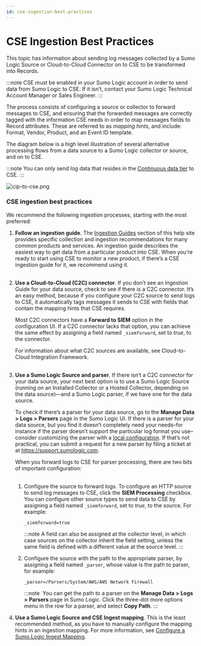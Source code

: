 ```yaml
---
id: cse-ingestion-best-practices
---
```


# CSE Ingestion Best Practices

This topic has information about sending log messages collected by a Sumo Logic Source or Cloud-to-Cloud Connector on to CSE to be transformed into Records. 

:::note
CSE must be enabled in your Sumo Logic account in order to send data from Sumo Logic to CSE. If it isn’t, contact your Sumo Logic Technical Account Manager or Sales Engineer.
:::

The process consists of configuring a source or collector to forward messages to CSE, and ensuring that the forwarded messages are correctly tagged with the information CSE needs in order to map messages fields to Record attributes. These are referred to as *mapping hints*, and include: Format, Vendor, Product, and an Event ID template.

The diagram below is a high level illustration of several alternative processing flows from a data source to a Sumo Logic collector or source, and on to CSE. 

:::note
You can only send log data that resides in the [Continuous data tier](../../manage/partitions-and-data-tiers/data-tiers.md) to CSE.
:::

![cip-to-cse.png](/img/cse/cip-to-cse.png)

### CSE ingestion best practices

We recommend the following ingestion processes, starting with the most preferred:

1. **Follow an ingestion guide**. The [Ingestion Guides](/docs/cse/cse-ingestion) section of this help site provides specific collection and ingestion recommendations for many common products and services. An ingestion guide describes the easiest way to get data from a particular product into CSE. When you’re ready to start using CSE to monitor a new product, if there’s a CSE ingestion guide for it, we recommend using it.   
     
1. **Use a Cloud-to-Cloud (C2C) connector**. If you don’t see an Ingestion Guide for your data source, check to see if there is a C2C connector. It’s an easy method, because if you configure your C2C source to send logs to CSE, it automatically tags messages it sends to CSE with fields that contain the mapping hints that CSE requires.   
      
    Most C2C connectors have a **Forward to SIEM** option in the configuration UI. If a C2C connector lacks that option, you can achieve the same effect by assigning a field named `_siemforward`, set to *true*, to the connector.  
      
    For information about what C2C sources are available, see Cloud-to-Cloud Integration Framework.  
     
1. **Use a Sumo Logic Source and parser**. If there isn’t a C2C connector for your data source, your next best option is to use a Sumo Logic Source (running on an Installed Collector or a Hosted Collector, depending on the data source)—and a Sumo Logic parser, if we have one for the data source.   
      
    To check if there’s a parser for your data source, go to the **Manage Data \> Logs \> Parsers** page in the Sumo Logic UI. If there is a parser for your data source, but you find it doesn’t completely need your needs–for instance if the parser doesn’t support the particular log format you use–consider customizing the parser with a [local configuration](../cse-schema/parser-editor.md). If
    that’s not practical, you can submit a request for a new parser by filing a ticket at at https://support.sumologic.com.  
      
    When you forward logs to CSE for parser processing, there are two bits of important configuration:  
     
    1. Configure the source to forward logs. To configure an HTTP source to send log messages to CSE, click the **SIEM Processing** checkbox. You can configure other source types to send data to CSE by assigning a field named `_siemforward`, set to *true*, to the source. For example:  
          
        `_siemforward=true`
        
        
        :::note
        A field can also be assigned at the collector level, in which case sources on the collector inherit the field setting, unless the same field is defined with a different value at the source level.
        :::

    1. Configure the source with the path to the appropriate parser, by assigning a field named `_parser`, whose value is the path to parser, for example:  
          
        `_parser=/Parsers/System/AWS/AWS Network Firewall`  
        
        :::note 
        You can get the path to a parser on the **Manage Data \> Logs \> Parsers** page in Sumo Logic. Click the three-dot more options menu in the row for a parser, and select **Copy Path**.
        :::

1. **Use a Sumo Logic Source and CSE Ingest mapping**. This is the least recommended method, as you have to manually configure the mapping hints in an ingestion mapping. For more information, see [Configure a Sumo Logic Ingest Mapping](sumo-logic-ingest-mapping.md).
